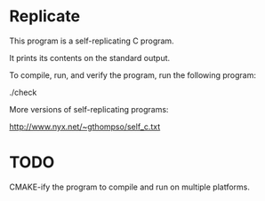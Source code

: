 Replicate
=========

This program is a self-replicating C program.

It prints its contents on the standard output.

To compile, run, and verify the program, run the following program:

./check


More versions of self-replicating programs:

http://www.nyx.net/~gthompso/self_c.txt

TODO
====

CMAKE-ify the program to compile and run on multiple platforms.
